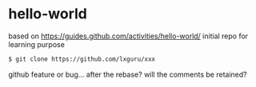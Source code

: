 # hello-world
based on https://guides.github.com/activities/hello-world/
initial repo for learning purpose

```bash 
$ git clone https://github.com/lxguru/xxx
```

github feature or bug...
after the rebase?
will the comments be retained?


